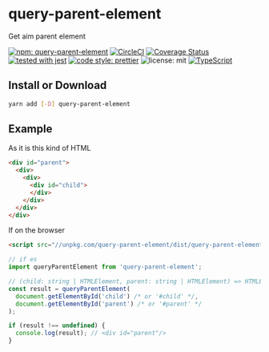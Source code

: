 # query-parent-element

Get aim parent element

[![npm: query-parent-element](https://img.shields.io/npm/v/query-parent-element.svg)](https://www.npmjs.com/package/query-parent-element)
[![CircleCI](https://circleci.com/gh/nju33/query-parent-selector.svg?style=svg&circle-token=61c6047290b663527d778fd78e6ad3a0de5cd857)](https://circleci.com/gh/nju33/query-parent-selector)
[![Coverage Status](https://coveralls.io/repos/github/nju33/query-parent-selector/badge.svg?branch=master)](https://coveralls.io/github/nju33/query-parent-selector?branch=master)
[![tested with jest](https://img.shields.io/badge/tested_with-jest-99424f.svg)](https://github.com/facebook/jest)
[![code style: prettier](https://img.shields.io/badge/code_style-prettier-ff69b4.svg?style=flat-square)](https://github.com/prettier/prettier)
![license: mit](https://img.shields.io/packagist/l/doctrine/orm.svg)
[![TypeScript](https://badges.frapsoft.com/typescript/code/typescript.svg?v=101)](https://github.com/ellerbrock/typescript-badges/)

## Install or Download

```sh
yarn add [-D] query-parent-element
```

## Example

As it is this kind of HTML

```html
<div id="parent">
  <div>
    <div>
      <div id="child">
      </div>
    </div>
  </div>
</div>
```

If on the browser

```html
<script src="//unpkg.com/query-parent-element/dist/query-parent-element.umd.js"></script>
```


```ts
// if es
import queryParentElement from 'query-parent-element';

// (child: string | HTMLElement, parent: string | HTMLElement) => HTMLElement | undefined;
const result = queryParentElement(
  document.getElementById('child') /* or '#child' */,
  document.getElementById('parent') /* or '#parent' */
);

if (result !== undefined) {
  console.log(result); // <div id="parent"/>
}
```

